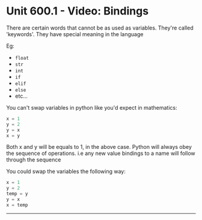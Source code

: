 # Unit 600.1 - Video: Bindings

There are certain words that cannot be as used as variables.
They're called 'keywords'. They have special meaning in the language

Eg:
- `float`
- `str`
- `int`
- `if`
- `elif`
- `else`
- etc...

You can't swap variables in python like you'd expect in mathematics:

```python
x = 1
y = 2
y = x
x = y
```

Both x and y will be equals to 1, in the above case.
Python will always obey the sequence of operations. i.e any new value bindings to a name will follow through the sequence

You could swap the variables the following way:

```python
x = 1
y = 2
temp = y
y = x
x = temp
```

___
